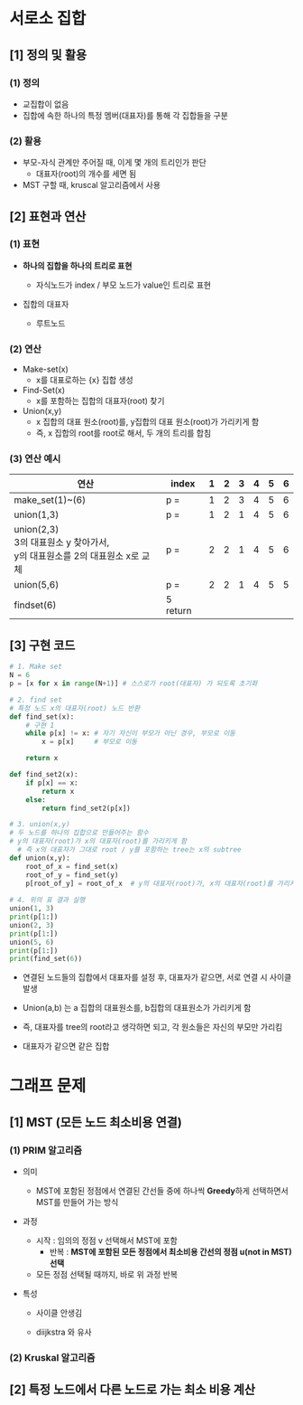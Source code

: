 # 서로소 집합

## [1] 정의 및 활용

### (1) 정의

+ 교집합이 없음
+ 집합에 속한 하나의 특정 멤버(대표자)를 통해 각 집합들을 구분

### (2) 활용

+ 부모-자식 관계만 주어질 때, 이게 몇 개의 트리인가 판단
  + 대표자(root)의 개수를 세면 됨
+ MST 구할 때, kruscal 알고리즘에서 사용



## [2] 표현과 연산

### (1) 표현

+ **하나의 집합을 하나의 트리로 표현**
  + 자식노드가 index / 부모 노드가 value인 트리로 표현
+ 집합의 대표자

  + 루트노드



### (2) 연산

+ Make-set(x) 
  + x를 대표로하는 {x} 집합 생성
+ Find-Set(x)  
  + x를 포함하는 집합의 대표자(root) 찾기
+ Union(x,y) 
  +   x 집합의 대표 원소(root)를, y집합의 대표 원소(root)가 가리키게 함
  + 즉, x 집합의 root를 root로 해서, 두 개의 트리를 합침



### (3) 연산 예시

| 연산                                                         | index    | 1    | 2    | 3    | 4    | 5    | 6    |
| ------------------------------------------------------------ | -------- | ---- | ---- | ---- | ---- | ---- | ---- |
| make_set(1)~(6)                                              | p =      | 1    | 2    | 3    | 4    | 5    | 6    |
| union(1,3)                                                   | p =      | 1    | 2    | 1    | 4    | 5    | 6    |
| union(2,3) <br />3의 대표원소 y 찾아가서,<br /> y의 대표원소를 2의 대표원소 x로 교체 | p =      | 2    | 2    | 1    | 4    | 5    | 6    |
| union(5,6)                                                   | p =      | 2    | 2    | 1    | 4    | 5    | 5    |
| findset(6)                                                   | 5 return |      |      |      |      |      |      |





## [3] 구현 코드

```python
# 1. Make set
N = 6
p = [x for x in range(N+1)] # 스스로가 root(대표자) 가 되도록 초기화

# 2. find set
# 특정 노드 x의 대표자(root) 노드 반환
def find_set(x):
    # 구현 1
    while p[x] != x: # 자기 자신이 부모가 아닌 경우, 부모로 이동
        x = p[x]     # 부모로 이동

    return x

def find_set2(x):
    if p[x] == x:
        return x
    else:
        return find_set2(p[x])

# 3. union(x,y)
# 두 노드를 하나의 집합으로 만들어주는 함수
# y의 대표자(root)가 x의 대표자(root)를 가리키게 함
  # 즉 x의 대표자가 그대로 root / y를 포함하는 tree는 x의 subtree
def union(x,y):
    root_of_x = find_set(x)
    root_of_y = find_set(y)
    p[root_of_y] = root_of_x  # y의 대표자(root)가, x의 대표자(root)를 가리키도록
    
# 4. 위의 표 결과 실행
union(1, 3)
print(p[1:])
union(2, 3)
print(p[1:])
union(5, 6)
print(p[1:])
print(find_set(6))
```





+ 연결된 노드들의 집합에서 대표자를 설정 후, 대표자가 같으면, 서로 연결 시 사이클 발생

+ Union(a,b) 는 a 집합의 대표원소를, b집합의 대표원소가 가리키게 함
+ 즉, 대표자를 tree의 root라고 생각하면 되고, 각 원소들은 자신의 부모만 가리킴
+ 대표자가 같으면 같은 집합





# 그래프 문제

## [1] MST (모든 노드 최소비용 연결)

### (1) PRIM 알고리즘

+ 의미
  + MST에 포함된 정점에서 연결된 간선들 중에 하나씩 **Greedy**하게 선택하면서 MST를 만들어 가는 방식

+ 과정

  + 시작 : 임의의 정점 v 선택해서 MST에 포함
    + 반복 : **MST에 포함된 모든 정점에서 최소비용 간선의 정점 u(not in MST)선택**
  + 모든 정점 선택될 때까지, 바로 위 과정 반복

+ 특성

  + 사이클 안생김

  + diijkstra 와 유사

    

### (2) Kruskal 알고리즘








## [2] 특정 노드에서 다른 노드로 가는 최소 비용 계산


